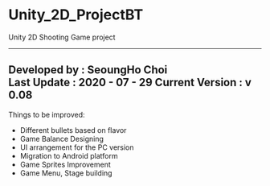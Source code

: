# Unity_2D_ProjectBT
Unity 2D Shooting Game project

-----------------------------------------------------------------------
Developed by : SeoungHo Choi      
Last Update : 2020 - 07 - 29
Current Version : v 0.08    
-----------------------------------------------------------------------

Things to be improved:
- Different bullets based on flavor
- Game Balance Designing
- UI arrangement for the PC version
- Migration to Android platform
- Game Sprites Improvement
- Game Menu, Stage building

